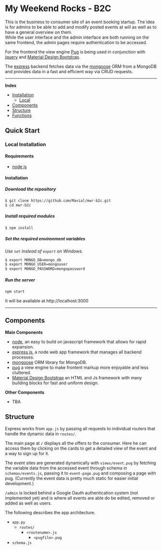 # My Weekend Rocks - B2C
This is the business to consumer site of an event booking startup.
The idea is for admins to be able to add and modify posted events at will as well as to have a general overview on them.  
While the user interface and the admin interface are both running on the same frontend, the admin pages require authentication to be accessed.

For the frontend the view engine [Pug](https://pugjs.org/api/getting-started.html) is being used in conjunction with [jquery](https://jquery.com/) and [Material Design Bootstrap](https://mdbootstrap.com/).

The [express](https://expressjs.com/) backend fetches data via the [mongoose](https://mongoosejs.com/) ORM from a MongoDB and provides data in a fast and efficient way via CRUD requests.

---

**Index**
- [Installation](#quick-start)
  - [Local](#installation)
  <!-- -[In a Docker Container](#compose-with-docker)-->
- [Components](#components)
- [Structure](#structure)
- [Functions](#functions)
  


## Quick Start
### Local Installation
#### Requirements
- [node js](https://nodejs.org/en/)

#### Installation
##### Download the repository
 
```bash
$ git clone https://github.com/Mavial/mwr-b2c.git
$ cd mwr-b2c
``` 
##### Install required modules
```bash
$ npm install
```
##### Set the required environment variables

*Use ```set``` instead of ```export``` on Windows.*
```bash
$ export MONGO_DB=mongo_db
$ export MONGO_USER=mongouser
$ export MONGO_PASSWORD=mongopassword
```
##### Run the server
```bash
npm start
```
It will be available at http://localhost:3000

<!-- ### Build with Docker

Build the container:
```bash
$ docker build -t <container-name> .
``` 

(Currently not working.) Finally you can test the api in your browser via [localhost:8000/api-debug](http://localhost:8000/articles-debug)  
or access it with a GraphQL query under [localhost:8000/api](http://locahost:8000/articles)
-->
---
## Components


**Main Components**

- [node](https://www.djangoproject.com/), an easy to build on javascript framework that allows for rapid expansion.
- [express js](https://expressjs.com/), a node web app framework that manages all backend processes. 
- [mongoose](https://mongoosejs.com/) ORM library for MongoDB. 
- [pug](https://pugjs.org/api/getting-started.html) a view engine to make frontent markup more enjoyable and less cluttered.
- [Material Design Bootstrap](https://mdbootstrap.com/) an HTML and Js framework with many building blocks for fast and uniform design.

**Other Components**
- TBA

## Structure
Express works from ```app.js``` by passing all requests to individual routers that handle the dynamic data in ```routes/```.

The main page at ```/``` displays all the offers to the consumer. Here he can access them by clicking on the cards to get a detailed view of the event and a way to sign up for it. 

The event sites are generated dynamically with ```views/event.pug``` by fetching the variable data from the accessed event through schema in ```schemas/events.js```, passing it to ```event-page.pug``` and composing a page with pug. (Currently the event data is pretty much static for easier initial development.)

```/admin``` is locked behind a Google Oauth authentication system (not implemented yet) and is where all events are able do be edited, removed or added as well as users.

The following describes the app architecture.
- ```app.py```
  - ```routes/```
    - ```<routename>.js```
        - ```<pugfile>.pug```
- ```schema.js```


<!--## Functions
Send a GraphQL query to [api.globn.de/api](https://api.globn.de/articles) and the response will be filled with the requested data, which has been scraped from thousands of news article pages.

Here is an example for such a request:
```js
{
    allArticles(name: "Reuters") {
        edges {
            node {
                name
                title
                titleDetail
                url
                section
            }
        }
    }
```
-->
